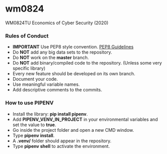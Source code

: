 # wm0824
WM0824TU Economics of Cyber Security (2020)

### Rules of Conduct
- **IMPORTANT** Use PEP8 style convention. [PEP8 Guidelines](https://www.python.org/dev/peps/pep-0008/)
- Do **NOT** add any big data sets to the repository.
- Do **NOT** work on the **master** branch. 
- Do **NOT** add binary/compiled code to the repository. (Unless some very specific library) 
- Every new feature should be developed on its own branch. 
- Document your code. 
- Use meaningful variable names. 
- Add descriptive comments to the commits.


### How to use PIPENV
- Install the library: **pip install pipenv**.
- Add **PIPENV_VENV_IN_PROJECT** in your environmental variables and set the value to **true**.
- Go inside the project folder and open a new CMD window. 
- Type **pipenv install**.
- A **.venv/** folder should appear in the repository.
- Type **pipenv shell** to activate the environment. 